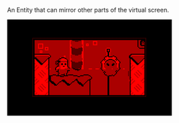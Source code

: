 An Entity that can mirror other parts of the virtual screen.

![](https://raw.githubusercontent.com/VUEngine/VUEngine-Plugins/master/entities/ReflectiveEntity/preview.png)
